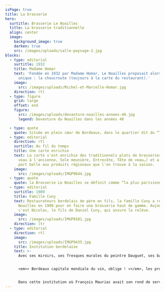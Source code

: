 ```yaml
---
isPage: true
title: La brasserie
hero:
  surtitle: Brasserie Le Noailles
  title: La brasserie traditionnelle
  align: center
  image:
    background_image: true
    darken: true
    src: /images/uploads/salle-paysage-2.jpg
blocks:
  - type: editorial
    surtitle: 1932
    title: Madame Homar
    text: 'Fondée en 1932 par Madame Homar, Le Noailles proposait alors un plat
      unique : la choucroute (toujours à la carte du restaurant).'
    image:
      src: /images/uploads/Michel-et-Marcelle-Homar.jpg
    direction: rtl
  - type: figure
    grid: large
    offset: end
    figure:
      src: /images/uploads/devanture-noailles-annees-40.jpg
      legend: Deventure du Noailles dans les années 40

  - type: quote
    quote: Située en plein cœur de Bordeaux, dans le quartier dit du “Triangle d‘or”.
  - type: editorial
    direction: rtl
    surtitle: Au fil du temps
    title: Une carte enrichie
    text: La carte s'est enrichie des traditionnels plats de brasseries (Foie de
      veau à l'ancienne, Sole meunière, Entrecôte, Tête de veau…) et a fait la
      part belle aux produits régionaux que l'on trouve à la saison.
    image:
      src: /images/uploads/IMGP9644.jpg
  - type: quote
    quote: la Brasserie Le Noailles se définit comme “la plus parisienne des brasseries bordelaises”.
  - type: editorial
    surtitle: 1989
    title: Famille Cuny
    text: Restaurateurs bordelais de père en fils, la famille Cuny a repris Le
      Noailles en 1989 pour en faire une brasserie haut de gamme. Aujourd’hui,
      c'est Nicolas, le fils de Daniel Cuny, qui assure la relève.
    image:
      src: /images/uploads/IMGP0181.jpg
    direction: ltr
  - type: editorial
    direction: rtl
    image:
      src: /images/uploads/IMGP9435.jpg
    title: Institution bordelaise
    text: >-
      Avec ses miroirs, ses fresques murales du peintre Dauguet, ses banquettes de velours rouge, ses garçons en gilet noir et tablier blanc, Le Noailles offre un cadre intemporel et une cuisine raffinée.


      <em>« Bordeaux capitale mondiale du vin, oblige ! »</em>, les produits régionaux y sont sublimés par une belle carte des vins, en grande majorité bordelais.


      Dans cette institution où François Mauriac avait son rond de serviette, de nombreuses personnalités artistiques, intellectuelles, politiques se succèdent depuis plusieurs générations.
---
```

